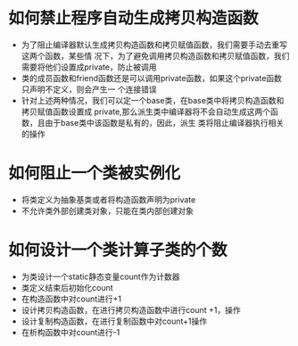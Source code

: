 # 如何禁止程序自动生成拷贝构造函数

- 为了阻止编译器默认生成拷贝构造函数和拷贝赋值函数，我们需要手动去重写这两个函数，某些情 况下，为了避免调用拷贝构造函数和拷贝赋值函数，我们需要将他们设置成private，防止被调用
- 类的成员函数和friend函数还是可以调用private函数，如果这个private函数只声明不定义，则会产生一 个连接错误
- 针对上述两种情况，我们可以定一个base类，在base类中将拷贝构造函数和拷贝赋值函数设置成 private,那么派生类中编译器将不会自动生成这两个函数，且由于base类中该函数是私有的，因此，派生 类将阻止编译器执行相关的操作



# 如何阻止一个类被实例化

- 将类定义为抽象基类或者将构造函数声明为private
- 不允许类外部创建类对象，只能在类内部创建对象



# 如何设计一个类计算子类的个数

- 为类设计一个static静态变量count作为计数器
- 类定义结束后初始化count
- 在构造函数中对count进行+1
- 设计拷贝构造函数，在进行拷贝构造函数中进行count +1，操作
- 设计复制构造函数，在进行复制函数中对count+1操作
- 在析构函数中对count进行-1